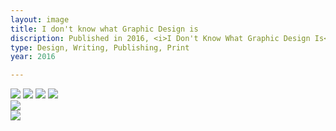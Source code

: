 ```yaml
---
layout: image
title: I don't know what Graphic Design is
discription: Published in 2016, <i>I Don't Know What Graphic Design Is</i>, is a collection of my essays on design, culture, and technology from the last five years. Ranging from criticism, book reviews, and theoretical texts, this book captures my thinking on design and uncovers the common themes that I've returned to again and again. Printed in black and white, using only Helvetica, the simple layout emphasizes the print-on-demand form while also putting the words first.
type: Design, Writing, Publishing, Print
year: 2016

---
```


<img src="http://www.jarrettfuller.com/portfolio/images/essay-book_01.jpg">
<img src="http://www.jarrettfuller.com/portfolio/images/essay-book_03.jpg">
<img src="http://www.jarrettfuller.com/portfolio/images/essay-book_04.jpg">
<img src="http://www.jarrettfuller.com/portfolio/images/essay-book_05.jpg">

<div class="images-left"><img src="http://www.jarrettfuller.com/portfolio/images/essay-book_02.jpg"></div>
<div class="images-right"><img src="http://www.jarrettfuller.com/portfolio/images/essay-book_06.jpg"></div>